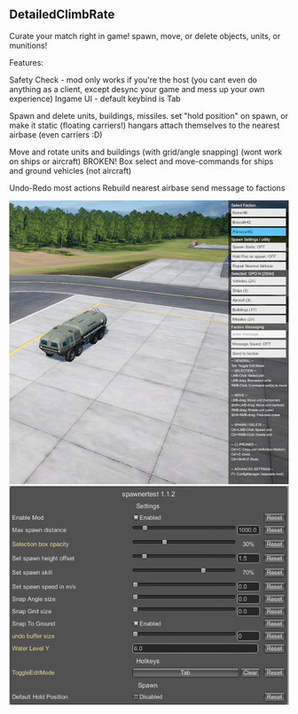 ## DetailedClimbRate

Curate your match right in game! spawn, move, or delete objects, units, or munitions!

Features:

Safety Check - mod only works if you're the host (you cant even do anything as a client, except desync your game and mess up your own experience)
Ingame UI - default keybind is Tab

Spawn and delete units, buildings, missiles.
set "hold position" on spawn, or make it static (floating carriers!)
hangars attach themselves to the nearest airbase (even carriers :D)

Move and rotate units and buildings (with grid/angle snapping) (wont work on ships or aircraft)
BROKEN! Box select and move-commands for ships and ground vehicles (not aircraft)

Undo-Redo most actions
Rebuild nearest airbase
send message to factions

![image](https://github.com/nikkorap/NuclearMods/blob/0c3f80ac02ce20f2990bae14cd0d9602c7e3a953/Host%20only/NotZeusGameMaster/image.png)
![image](https://github.com/nikkorap/NuclearMods/blob/5e851c8b72490ed991abd05e1d3c595a3c51bbe2/Host%20only/NotZeusGameMaster/image2.png)
